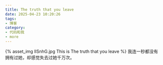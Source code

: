 ```yaml
---
title: The truth that you leave
date: 2025-04-23 10:20:26
tags:
- 博客
category:
- 代码和我
- more
---
```

{% asset_img lISnhG.jpg This is The truth that you leave %}
我连一秒都没有拥有过她，却感觉失去过她千万次。